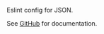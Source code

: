 Eslint config for JSON.

See [GitHub](https://github.com/stefanbaumeler/sb-lint) for documentation.
